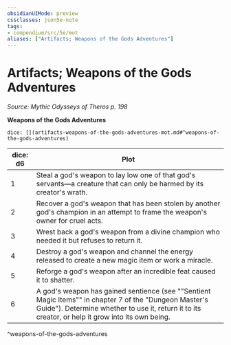 ```yaml
---
obsidianUIMode: preview
cssclasses: json5e-note
tags:
- compendium/src/5e/mot
aliases: ["Artifacts; Weapons of the Gods Adventures"]
---
```

# Artifacts; Weapons of the Gods Adventures
*Source: Mythic Odysseys of Theros p. 198* 

**Weapons of the Gods Adventures**

`dice: [](artifacts-weapons-of-the-gods-adventures-mot.md#^weapons-of-the-gods-adventures)`

| dice: d6 | Plot |
|----------|------|
| 1 | Steal a god's weapon to lay low one of that god's servants—a creature that can only be harmed by its creator's wrath. |
| 2 | Recover a god's weapon that has been stolen by another god's champion in an attempt to frame the weapon's owner for cruel acts. |
| 3 | Wrest back a god's weapon from a divine champion who needed it but refuses to return it. |
| 4 | Destroy a god's weapon and channel the energy released to create a new magic item or work a miracle. |
| 5 | Reforge a god's weapon after an incredible feat caused it to shatter. |
| 6 | A god's weapon has gained sentience (see ""Sentient Magic Items"" in chapter 7 of the "Dungeon Master's Guide"). Determine whether to use it, return it to its creator, or help it grow into its own being. |
^weapons-of-the-gods-adventures